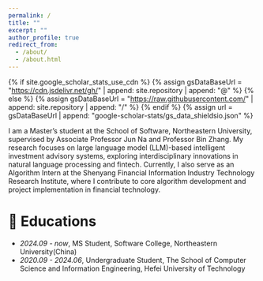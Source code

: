 ```yaml
---
permalink: /
title: ""
excerpt: ""
author_profile: true
redirect_from: 
  - /about/
  - /about.html
---
```


{% if site.google_scholar_stats_use_cdn %}
{% assign gsDataBaseUrl = "https://cdn.jsdelivr.net/gh/" | append: site.repository | append: "@" %}
{% else %}
{% assign gsDataBaseUrl = "https://raw.githubusercontent.com/" | append: site.repository | append: "/" %}
{% endif %}
{% assign url = gsDataBaseUrl | append: "google-scholar-stats/gs_data_shieldsio.json" %}

<span class='anchor' id='about-me'></span>

I am a Master’s student at the School of Software, Northeastern University, supervised by Associate Professor Jun Na and Professor Bin Zhang. My research focuses on large language model (LLM)-based intelligent investment advisory systems, exploring interdisciplinary innovations in natural language processing and fintech. Currently, I also serve as an ​Algorithm Intern​ at the Shenyang Financial Information Industry Technology Research Institute, where I contribute to core algorithm development and project implementation in financial technology.


# 📖 Educations
- *2024.09 - now*, MS Student, Software College, Northeastern University(China)
- *2020.09 - 2024.06*, Undergraduate Student, The School of Computer Science and Information Engineering, Hefei University of Technology 
